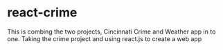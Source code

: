 # react-crime
This is combing the two projects, Cincinnati Crime and Weather app in to one. Taking the crime project and using react.js to create a web app
